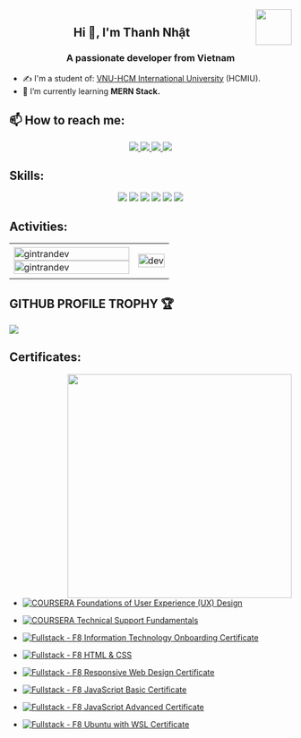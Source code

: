 <!--
**gintrandev/gintrandev** is a ✨ _special_ ✨ repository because its `README.md` (this file) appears on your GitHub profile.

Here are some ideas to get you started:

- 🔭 I’m currently working on ...
- 🌱 I’m currently learning ...
- 👯 I’m looking to collaborate on ...
- 🤔 I’m looking for help with ...
- 💬 Ask me about ...
- 📫 How to reach me: ...
- 😄 Pronouns: ...
- ⚡ Fun fact: ...
-->

<!-- <img align="left" width="400" src="https://github.githubassets.com/images/modules/profile/profile-first-repo.svg" /> -->
<img align="right" width="64" src="https://github.com/ginthanhnhat.png" />
<!-- <img align="right" width="64" src="https://img.icons8.com/color/48/vietnam-circular.png" /> -->

<h2 align="center">Hi 👋, I'm Thanh Nhật</h2>
<p align="center">
  <h3 align="center">A passionate developer from Vietnam</h3>
</p>

- ✍ I'm a student of: [VNU-HCM International University](https://hcmiu.edu.vn) (HCMIU).
- 🌱 I’m currently learning **MERN Stack.**

## 📫 How to reach me:

<p align="center">
  <a href="https://www.linkedin.com/in/thanh-nh%E1%BA%ADt-tr%E1%BA%A7n-010167266/" target="_blank">
    <img src="https://img.icons8.com/fluent/48/000000/linkedin.png"/>
  </a>
  <a href="https://www.facebook.com/ginthanhnhat/" alt="Facebook">
    <img src="https://img.icons8.com/fluent/48/000000/facebook-new.png" target="_blank" />
  </a> 
  <a href="https://github.com/gintrandev" alt="Github">
    <img src="https://img.icons8.com/fluent/48/000000/github.png"/>
  </a> 
  <a href="mailto:gin.ttn09@gmail.com" alt="Email">
    <img src="https://img.icons8.com/fluent/48/000000/mailing.png"/>
  </a>
</p>

## Skills:
<p align="center">
  <img src="https://img.icons8.com/color/48/000000/microsoft-sql-server.png"/>
  <img src="https://img.icons8.com/color/48/000000/mysql-logo.png"/>
  <img src="https://img.icons8.com/color/48/000000/mongodb.png"/>
  <img src="https://img.icons8.com/color/48/000000/git.png"/>
  <img src="https://img.icons8.com/color/48/000000/github-2.png"/>
  <img src="https://img.icons8.com/color/48/000000/visual-studio-code-2019.png"/>
</p>

## Activities:

<table style="width:100%;">
  <tr>
    <td>
      <img src="https://github-readme-stats.vercel.app/api/top-langs/?username=gintrandev&bg_color=FFFFFF00&text_color=179fa3&layout=compact&hide=CSS&langs_count=10&custom_title=Top%20ngôn%20ngữ%20được%20dùng" alt="gintrandev" width="100%"/>
      <img src="https://github-readme-stats.vercel.app/api?username=gintrandev&bg_color=FFFFFF00&text_color=179fa3&show_icons=true&count_private=true&include_all_commits=true&custom_title=Hoạt%20động%20trên%20Github" alt="gintrandev" width="100%"/>
    </td>
    <td>
      <p align="center"> 
        <img src="https://cdn.dribbble.com/users/1059583/screenshots/4171367/coding-freak.gif" alt="dev" width="100%"/>
      </p>
    </td>
  </tr>
</table>

## GITHUB PROFILE TROPHY 🏆
<p>
  <img src="https://github-profile-trophy.vercel.app/?username=gintrandev&margin-w=25&margin-h=25&column=7&theme=darkhub" />    
</p>

## Certificates:

<img align="right" width="400" src="https://github.githubassets.com/images/modules/profile/profile-joined-github.svg">


- [![COURSERA](https://img.shields.io/badge/-COURSERA-blue) Foundations of User Experience (UX) Design](https://www.coursera.org/account/accomplishments/certificate/TQ6RA44CLLZ2)
- [![COURSERA](https://img.shields.io/badge/-COURSERA-blue) Technical Support Fundamentals](https://www.coursera.org/account/accomplishments/certificate/SWPC2X839NPU)

- [![Fullstack - F8](https://img.shields.io/badge/-Fullstack-orange) Information Technology Onboarding Certificate](./certificates/Trần%20Thanh%20Nhật%20Information%20Technology%20Onboarding%20Certificate.png)
- [![Fullstack - F8](https://img.shields.io/badge/-Fullstack-orange) HTML & CSS](./certificates/Trần%20Thanh%20Nhật%20HTML%20&%20CSS%20Certificate.png)
- [![Fullstack - F8](https://img.shields.io/badge/-Fullstack-orange) Responsive Web Design Certificate](./certificates/Trần%20Thanh%20Nhật%20Responsive%20Web%20Design%20Certificate.png)
- [![Fullstack - F8](https://img.shields.io/badge/-Fullstack-orange) JavaScript Basic Certificate](./certificates/Trần%20Thanh%20Nhật%20JavaScript%20Basic%20Certificate.png)
- [![Fullstack - F8](https://img.shields.io/badge/-Fullstack-orange) JavaScript Advanced Certificate](./certificates/Trần%20Thanh%20Nhật%20JavaScript%20Advanced%20Certificate.png)
- [![Fullstack - F8](https://img.shields.io/badge/-Fullstack-orange) Ubuntu with WSL Certificate](./certificates/Trần%20Thanh%20Nhật%20Ubuntu%20with%20WSL%20Certificate.png)


